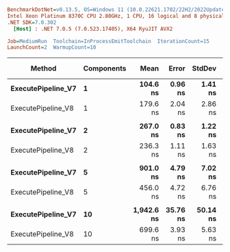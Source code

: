 ``` ini

BenchmarkDotNet=v0.13.5, OS=Windows 11 (10.0.22621.1702/22H2/2022Update/SunValley2), VM=Hyper-V
Intel Xeon Platinum 8370C CPU 2.80GHz, 1 CPU, 16 logical and 8 physical cores
.NET SDK=7.0.302
  [Host] : .NET 7.0.5 (7.0.523.17405), X64 RyuJIT AVX2

Job=MediumRun  Toolchain=InProcessEmitToolchain  IterationCount=15  
LaunchCount=2  WarmupCount=10  

```
|             Method | Components |       Mean |    Error |   StdDev | Ratio | RatioSD |   Gen0 | Allocated | Alloc Ratio |
|------------------- |----------- |-----------:|---------:|---------:|------:|--------:|-------:|----------:|------------:|
| **ExecutePipeline_V7** |          **1** |   **104.6 ns** |  **0.96 ns** |  **1.41 ns** |  **1.00** |    **0.00** | **0.0120** |     **304 B** |        **1.00** |
| ExecutePipeline_V8 |          1 |   179.6 ns |  2.04 ns |  2.86 ns |  1.72 |    0.04 |      - |         - |        0.00 |
|                    |            |            |          |          |       |         |        |           |             |
| **ExecutePipeline_V7** |          **2** |   **267.0 ns** |  **0.83 ns** |  **1.22 ns** |  **1.00** |    **0.00** | **0.0219** |     **552 B** |        **1.00** |
| ExecutePipeline_V8 |          2 |   236.3 ns |  1.11 ns |  1.63 ns |  0.89 |    0.01 |      - |         - |        0.00 |
|                    |            |            |          |          |       |         |        |           |             |
| **ExecutePipeline_V7** |          **5** |   **901.0 ns** |  **4.79 ns** |  **7.02 ns** |  **1.00** |    **0.00** | **0.0515** |    **1296 B** |        **1.00** |
| ExecutePipeline_V8 |          5 |   456.0 ns |  4.72 ns |  6.76 ns |  0.51 |    0.01 |      - |         - |        0.00 |
|                    |            |            |          |          |       |         |        |           |             |
| **ExecutePipeline_V7** |         **10** | **1,942.6 ns** | **35.76 ns** | **50.14 ns** |  **1.00** |    **0.00** | **0.0992** |    **2536 B** |        **1.00** |
| ExecutePipeline_V8 |         10 |   699.6 ns |  3.93 ns |  5.63 ns |  0.36 |    0.01 |      - |         - |        0.00 |
